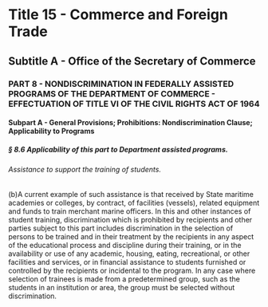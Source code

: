 
# Title 15 - Commerce and Foreign Trade
## Subtitle A - Office of the Secretary of Commerce
### PART 8 - NONDISCRIMINATION IN FEDERALLY ASSISTED PROGRAMS OF THE DEPARTMENT OF COMMERCE - EFFECTUATION OF TITLE VI OF THE CIVIL RIGHTS ACT OF 1964
#### Subpart A - General Provisions; Prohibitions: Nondiscrimination Clause; Applicability to Programs
##### § 8.6 Applicability of this part to Department assisted programs.
###### Assistance to support the training of students.

(b)A current example of such assistance is that received by State maritime academies or colleges, by contract, of facilities (vessels), related equipment and funds to train merchant marine officers. In this and other instances of student training, discrimination which is prohibited by recipients and other parties subject to this part includes discrimination in the selection of persons to be trained and in their treatment by the recipients in any aspect of the educational process and discipline during their training, or in the availability or use of any academic, housing, eating, recreational, or other facilities and services, or in financial assistance to students furnished or controlled by the recipients or incidental to the program. In any case where selection of trainees is made from a predetermined group, such as the students in an institution or area, the group must be selected without discrimination.
